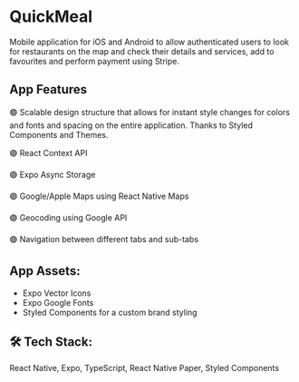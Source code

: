 # QuickMeal

Mobile application for iOS and Android to allow authenticated users to look for restaurants on the map and check their details and services, add to favourites and perform payment using Stripe.

## App Features

🟣 Scalable design structure that allows for instant style changes for colors and fonts and spacing on the entire application. Thanks to Styled Components and Themes.

🟣 React Context API

🟣 Expo Async Storage

🟣 Google/Apple Maps using React Native Maps

🟣 Geocoding using Google API

🟣 Navigation between different tabs and sub-tabs

## App Assets:

- Expo Vector Icons
- Expo Google Fonts
- Styled Components for a custom brand styling

## 🛠️ Tech Stack:

React Native, Expo, TypeScript, React Native Paper, Styled Components
